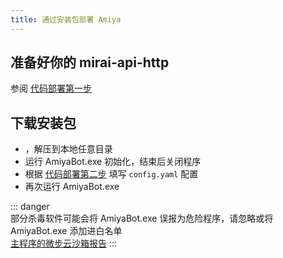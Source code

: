 ```yaml
---
title: 通过安装包部署 Amiya
---
```


## 准备好你的 mirai-api-http

参阅 [代码部署第一步](/docs/deployByCode.html#准备好你的-mirai-api-http)

## 下载安装包

- <downloadPack />，解压到本地任意目录
- 运行 AmiyaBot.exe 初始化，结束后关闭程序
- 根据 [代码部署第二步](/docs/deployByCode.html#配置-config-yaml) 填写 `config.yaml` 配置
- 再次运行 AmiyaBot.exe

::: danger <br>
部分杀毒软件可能会将 AmiyaBot.exe 误报为危险程序，请忽略或将 AmiyaBot.exe 添加进白名单<br>
[主程序的微步云沙箱报告](https://s.threatbook.cn/report/file/3b89ac2fe7a43d3ec8a997f6eeb89f15bccc73addfd08f6d8b5498bc9b4ba96f/?env=win7_sp1_enx64_office2013)
:::
